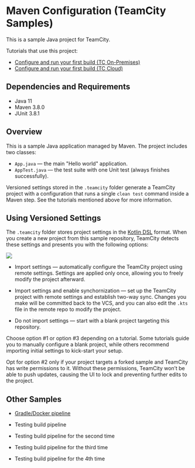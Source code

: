 # Maven Configuration (TeamCity Samples)

This is a sample Java project for TeamCity.

Tutorials that use this project:

* [Configure and run your first build (TC On-Premises)](https://www.jetbrains.com/help/teamcity/configure-and-run-your-first-build.html)
* [Configure and run your first build (TC Cloud)](https://www.jetbrains.com/help/teamcity/cloud/configure-and-run-your-first-build.html)

## Dependencies and Requirements

* Java 11
* Maven 3.8.0
* JUnit 3.8.1

## Overview

This is a sample Java application managed by Maven. The project includes two classes:

* `App.java` — the main "Hello world" application.
* `AppTest.java` — the test suite with one Unit test (always finishes successfully).

Versioned settings stored in the `.teamcity` folder generate a TeamCity project with a configuration that runs a single `clean test` command inside a Maven step. See the tutorials mentioned above for more information.

## Using Versioned Settings

The `.teamcity` folder stores project settings in the [Kotlin DSL](https://www.jetbrains.com/help/teamcity/kotlin-dsl.html) format. When you create a new project from this sample repository, TeamCity detects these settings and presents you with the following options:

![](tc-settings-import.png)

* Import settings — automatically configure the TeamCity project using remote settings. Settings are applied only once, allowing you to freely modify the project afterward.

* Import settings and enable synchornization — set up the TeamCity project with remote settings and establish two-way sync. Changes you make will be committed back to the VCS, and you can also edit the `.kts` file in the remote repo to modify the project.

* Do not import settings — start with a blank project targeting this repository.

Choose option #1 or option #3 depending on a tutorial. Some tutorials guide you to manually configure a blank project, while others recommend importing initial settings to kick-start your setup.

Opt for option #2 only if your project targets a forked sample and TeamCity has write permissions to it. Without these permissions, TeamCity won’t be able to push updates, causing the UI to lock and preventing further edits to the project.

## Other Samples

* [Gradle/Docker pipeline](https://github.com/JetBrains/Gradle-Docker-Pipeline-TeamCity-Samples)

* Testing build pipeline
* Testing build pipeline for the second time
* Testing build pipeline for the third time
* Testing build pipeline for the 4th time
